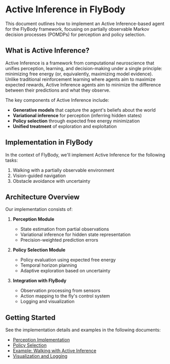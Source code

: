 # Active Inference in FlyBody

This document outlines how to implement an Active Inference-based agent for the FlyBody framework, focusing on partially observable Markov decision processes (POMDPs) for perception and policy selection.

## What is Active Inference?

Active Inference is a framework from computational neuroscience that unifies perception, learning, and decision-making under a single principle: minimizing free energy (or, equivalently, maximizing model evidence). Unlike traditional reinforcement learning where agents aim to maximize expected rewards, Active Inference agents aim to minimize the difference between their predictions and what they observe.

The key components of Active Inference include:
- **Generative models** that capture the agent's beliefs about the world
- **Variational inference** for perception (inferring hidden states)
- **Policy selection** through expected free energy minimization
- **Unified treatment** of exploration and exploitation

## Implementation in FlyBody

In the context of FlyBody, we'll implement Active Inference for the following tasks:
1. Walking with a partially observable environment
2. Vision-guided navigation
3. Obstacle avoidance with uncertainty

## Architecture Overview

Our implementation consists of:

1. **Perception Module**
   - State estimation from partial observations
   - Variational inference for hidden state representation
   - Precision-weighted prediction errors

2. **Policy Selection Module**
   - Policy evaluation using expected free energy
   - Temporal horizon planning
   - Adaptive exploration based on uncertainty

3. **Integration with FlyBody**
   - Observation processing from sensors
   - Action mapping to the fly's control system
   - Logging and visualization

## Getting Started

See the implementation details and examples in the following documents:
- [Perception Implementation](./perception.md)
- [Policy Selection](./policy_selection.md)
- [Example: Walking with Active Inference](./example_walking.md)
- [Visualization and Logging](./visualization.md) 